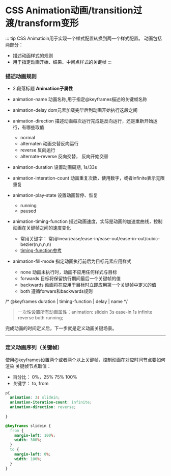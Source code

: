 # CSS Animation动画/transition过渡/transform变形

::: tip 
CSS Animatioin用于实现一个样式配置转换到两一个样式配置。
动画包括两部分：
- 描述动画样式的规则
- 用于指定动画开始、结果、中间点样式的关键帧
:::

### 描述动画规则

- 2.段落标题
**Animatiion子属性**
- animation-name 动画名称,用于指定@keyframes描述的关键帧名称
- animation-delay dom元素加载完毕后到动画开始执行这段之间
- animation-direction 描述动画每次运行完成是反向运行，还是重新开始运行，有哪些取值
  - normal
  - alternaten 动画交替反向运行 
  - reverse 反向运行
  - alternate-reverse 反向交替， 反向开始交替
- animation-duration 设置动画周期, 1s/33s
- animation-interation-count 动画重复次数，使用数字，或者infinite表示无限重复
- animation-play-state 设置动画暂停、恢复
  -  running 
  -  paused

- animation-timing-function 描述动画速度，实际是动画的加速度曲线，控制动画在关键帧之间的速度变化
  - 常用关键字： 常用linear/ease/ease-in/ease-out/ease-in-out/cubic-bezier(n,n,n,n)
  - [timing-function参考](https://developer.mozilla.org/zh-CN/docs/Web/CSS/timing-function)
- animation-fill-mode 指定动画执行前后为目标元素应用样式
  - none 动画未执行时，动画不应用任何样式与目标
  - forwards 目标将保留执行期间最后一个关键帧的值
  - backwards 动画将在应用于目标时立即应用第一个关键帧中定义的值
  - both 遵循forwars和backwards规则

/* @keyframes duration | timing-function | delay | name */
> 一次性设置所有动画属性：animation: slidein 3s ease-in 1s infinite reverse both running;

完成动画的时间定义后，下一步就是定义动画关键场景。

 ---
### 定义动画序列（关键帧）

使用@keyframes设置两个或者两个以上关键帧，控制动画在对应时间节点要如何渲染
关键帧节点取值：
- 百分比： 0%，25% 75% 100%
- 关键字： to, from

```css
p{
  animation: 3s slidein;
  animation-iteration-count: infinite;
  animation-direction: reverse;
    
}

@keyframes slidein {
  from {
    margin-left: 100%;
    width: 300%; 
  }
  to {
    margin-left: 0%;
    width: 100%;
  }
}
```
